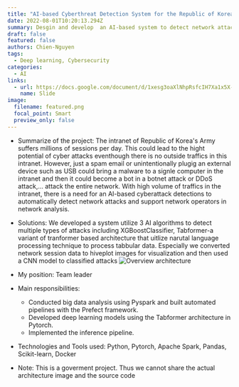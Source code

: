 ```yaml
---
title: "AI-based Cyberthreat Detection System for the Republic of Korea Army"
date: 2022-08-01T10:20:13.294Z
summary: Desgin and develop  an AI-based system to detect network attacks in the intranet of the Republic of Korea Army.
draft: false
featured: false
authors: Chien-Nguyen
tags:
  - Deep learning, Cybersecurity
categories:
  - AI
links:
  - url: https://docs.google.com/document/d/1xesg3oaXlNhpRsfcIH7Xa1x5X-3Yi9dY/edit?usp=sharing&ouid=101414587985565441269&rtpof=true&sd=true
    name: Slide
image:
  filename: featured.png
  focal_point: Smart
  preview_only: false
---
```

- Summarize of the project: The intranet of Republic of Korea's Army suffers millions of sessions per day. This could lead to the hight potential of cyber attacks eventhough there is no outside traffics in this intranet. However, just a spam email or unintentionally plugig an external device such as USB could bring a malware to a signle computer in the intranet and then it could become a bot in a botnet attack or DDoS attack,... attack the entire network. With high volume of traffics in the intranet, there is a need for an AI-based cyberattack detections to automatically detect network attacks and support network operators in network analysis.
- Solutions: We developed a system utilize 3 AI algorithms to detect multiple types of attacks including XGBoostClassifier, Tabformer-a variant of tranformer based architecture that uitlize narutal language processing technique to process tabbular data. Especially we converted network session data to hiveplot images for visualization and then used a CNN model to classified attacks
![Overview architecture](overview.jpg)

- My position: Team leader

- Main responsibilities:
    - Conducted big data analysis using Pyspark and built automated pipelines with the Prefect framework.
    - Developed deep learning models using the Tabformer architecture in Pytorch.
    - Implemented the inference pipeline.

-  Technologies and Tools used: Python, Pytorch, Apache Spark, Pandas, Scikit-learn, Docker
- Note: This is a goverment project. Thus we cannot share the actual architecture image and the source code